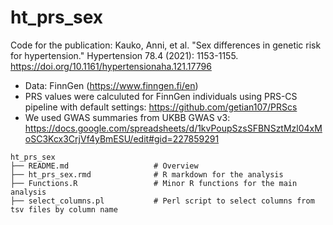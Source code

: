 # ht_prs_sex
Code for the publication: Kauko, Anni, et al. "Sex differences in genetic risk for hypertension." Hypertension 78.4 (2021): 1153-1155.
https://doi.org/10.1161/hypertensionaha.121.17796

* Data: FinnGen (https://www.finngen.fi/en)
* PRS values were calculuted for FinnGen individuals using PRS-CS pipeline with default settings: https://github.com/getian107/PRScs
* We used GWAS summaries from UKBB GWAS v3: https://docs.google.com/spreadsheets/d/1kvPoupSzsSFBNSztMzl04xMoSC3Kcx3CrjVf4yBmESU/edit#gid=227859291

```
ht_prs_sex
├── README.md                 	# Overview
├── ht_prs_sex.rmd            	# R markdown for the analysis
├── Functions.R      	      	# Minor R functions for the main analysis
├── select_columns.pl         	# Perl script to select columns from tsv files by column name

```
